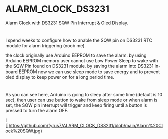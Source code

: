 # ALARM_CLOCK_DS3231
Alarm Clock with DS3231 SQW Pin Interrupt & Oled Display.
#
I spend weeks to configure how to anable the SQW pin on DS3231 RTC module for alarm triggering (noob me).

the clock originally use Arduino EEPROM to save the alarm. by using Arduino EEPROM memory user cannot use Low Power Sleep to wake with the SQW Pin found on DS3231 module.
by saving the alarm into DS3231 in-board EEPROM now we can use sleep mode to save energy and to prevent oled display to keep power on for a long period time.
#
As you can see here, Arduino is going to sleep after some time (default is 10 sec), then user can use button to wake from sleep mode or when alarm is set, the SQW pin interrupt will trigger and keep firing until a button is pressed to turn the alarm OFF.

![]https://github.com/fyrus7/ALARM_CLOCK_DS3231/blob/main/Alarm%20Clock%20SQW.jpg)
